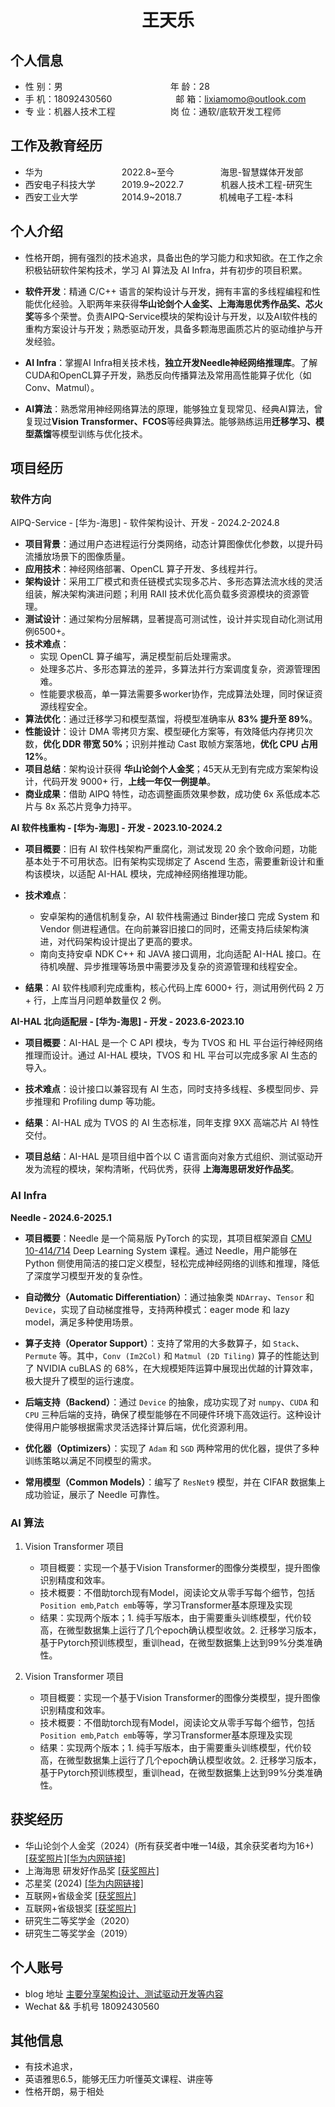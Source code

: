 <center>
     <h1>王天乐</h1>
 </center>

## 个人信息

* 性 别：男&emsp;&emsp;&emsp;&emsp;&emsp;&emsp;&emsp;&emsp;&emsp;&emsp;&emsp;&emsp; 年 龄：28
* 手 机：18092430560 &emsp;&emsp;&emsp;&emsp;&emsp;&emsp;&emsp;邮 箱：lixiamomo@outlook.com
* 专 业：机器人技术工程 &emsp;&emsp;&emsp;&emsp;&emsp;&emsp;岗 位：通软/底软开发工程师

## 工作及教育经历

* 华为&emsp;&emsp;&emsp;&emsp;&emsp;&emsp;&emsp;&emsp;&ensp;&ensp;2022.8~至今&emsp;&emsp;&emsp;&emsp;&emsp; 海思-智慧媒体开发部
* 西安电子科技大学&emsp;&emsp;&emsp;2019.9~2022.7&emsp;&emsp;&emsp;&emsp; 机器人技术工程-研究生
* 西安工业大学&emsp;&emsp;&emsp;&emsp;&emsp;2014.9~2018.7&emsp;&emsp;&emsp;&emsp; 机械电子工程-本科

## 个人介绍

* 性格开朗，拥有强烈的技术追求，具备出色的学习能力和求知欲。在工作之余积极钻研软件架构技术，学习 AI 算法及 AI Infra，并有初步的项目积累。

* **软件开发**：精通 C/C++ 语言的架构设计与开发，拥有丰富的多线程编程和性能优化经验。入职两年来获得**华山论剑个人金奖、上海海思优秀作品奖、芯火奖**等多个荣誉。负责AIPQ-Service模块的架构设计与开发，以及AI软件栈的重构方案设计与开发；熟悉驱动开发，具备多颗海思画质芯片的驱动维护与开发经验。

* **AI Infra**：掌握AI Infra相关技术栈，**独立开发Needle神经网络推理库**。了解CUDA和OpenCL算子开发，熟悉反向传播算法及常用高性能算子优化（如Conv、Matmul）。

* **AI算法**：熟悉常用神经网络算法的原理，能够独立复现常见、经典AI算法，曾复现过**Vision Transformer、FCOS**等经典算法。能够熟练运用**迁移学习、模型蒸馏**等模型训练与优化技术。

## 项目经历
### 软件方向

AIPQ-Service - \[华为-海思\] - 软件架构设计、开发 - 2024.2-2024.8

* **项目背景**：通过用户态进程运行分类网络，动态计算图像优化参数，以提升码流播放场景下的图像质量。
* **应用技术**：神经网络部署、OpenCL 算子开发、多线程并行。
* **架构设计**：采用工厂模式和责任链模式实现多芯片、多形态算法流水线的灵活组装，解决架构演进问题；利用 RAII 技术优化高负载多资源模块的资源管理。
* **测试设计**：通过架构分层解耦，显著提高可测试性，设计并实现自动化测试用例6500+。
* **技术难点**：
	* 实现 OpenCL 算子编写，满足模型前后处理需求。
	* 处理多芯片、多形态算法的差异，多算法并行方案调度复杂，资源管理困难。
	* 性能要求极高，单一算法需要多worker协作，完成算法处理，同时保证资源线程安全。
* **算法优化**：通过迁移学习和模型蒸馏，将模型准确率从 **83% 提升至 89%**。
* **性能设计**：设计 DMA 零拷贝方案、模型硬化方案等，有效降低内存拷贝次数，**优化 DDR 带宽 50%**；识别并推动 Cast 取帧方案落地，**优化 CPU 占用 12%**。
* **项目总结**：架构设计获得 **华山论剑个人金奖**；45天从无到有完成方案架构设计，代码开发 9000+ 行，**上线一年仅一例提单**。
* **商业成果**：借助 AIPQ 特性，动态调整画质效果参数，成功使 6x 系低成本芯片与 8x 系芯片竞争力持平。

**AI 软件栈重构 - \[华为-海思\] - 开发 - 2023.10-2024.2**

* **项目概要**：旧有 AI 软件栈架构严重腐化，测试发现 20 余个致命问题，功能基本处于不可用状态。旧有架构实现绑定了 Ascend 生态，需要重新设计和重构该模块，以适配 AI-HAL 模块，完成神经网络推理功能。

* **技术难点**：
  * 安卓架构的通信机制复杂，AI 软件栈需通过 Binder接口 完成 System 和 Vendor 侧进程通信。在向前兼容旧接口的同时，还需支持后续架构演进，对代码架构设计提出了更高的要求。
  * 南向支持安卓 NDK C++ 和 JAVA 接口调用，北向适配 AI-HAL 接口。在待机唤醒、异步推理等场景中需要涉及复杂的资源管理和线程安全。

* **结果**：AI 软件栈顺利完成重构，核心代码上库 6000+ 行，测试用例代码 2 万+ 行，上库当月问题单数量仅 2 例。


**AI-HAL 北向适配层 - \[华为-海思\] - 开发 - 2023.6-2023.10**

* **项目概要**：AI-HAL 是一个 C API 模块，专为 TVOS 和 HL 平台运行神经网络推理而设计。通过 AI-HAL 模块，TVOS 和 HL 平台可以完成多家 AI 生态的导入。

* **技术难点**：设计接口以兼容现有 AI 生态，同时支持多线程、多模型同步、异步推理和 Profiling dump 等功能。

* **结果**：AI-HAL 成为 TVOS 的 AI 生态标准，同年支撑 9XX 高端芯片 AI 特性交付。

* **项目总结**：AI-HAL 是项目组中首个以 C 语言面向对象方式组织、测试驱动开发为流程的模块，架构清晰，代码优秀，获得 **上海海思研发好作品奖**。

### AI Infra
**Needle - 2024.6-2025.1**

* **项目概要**：Needle 是一个简易版 PyTorch 的实现，其项目框架源自 [CMU 10-414/714](https://dlsyscourse.org/) Deep Learning System 课程。通过 Needle，用户能够在 Python 侧使用简洁的接口定义模型，轻松完成神经网络的训练和推理，降低了深度学习模型开发的复杂性。

* **自动微分（Automatic Differentiation）**：通过抽象类 `NDArray`、`Tensor` 和 `Device`，实现了自动梯度推导，支持两种模式：eager mode 和 lazy model，满足多种使用场景。
* **算子支持（Operator Support）**：支持了常用的大多数算子，如 `Stack`、`Permute` 等。其中，`Conv (Im2Col)` 和 `Matmul (2D Tiling)` 算子的性能达到了 NVIDIA cuBLAS 的 68%，在大规模矩阵运算中展现出优越的计算效率，极大提升了模型的运行速度。
* **后端支持（Backend）**：通过 `Device` 的抽象，成功实现了对 `numpy`、`CUDA` 和 `CPU` 三种后端的支持，确保了模型能够在不同硬件环境下高效运行。这种设计使得用户能够根据需求灵活选择计算后端，优化资源利用。
* **优化器（Optimizers）**：实现了 `Adam` 和 `SGD` 两种常用的优化器，提供了多种训练策略以满足不同模型的需求。
* **常用模型（Common Models）**：编写了 `ResNet9` 模型，并在 CIFAR 数据集上成功验证，展示了 Needle 可靠性。

### AI 算法
1. Vision Transformer 项目 
   * 项目概要：实现一个基于Vision Transformer的图像分类模型，提升图像识别精度和效率。
   * 技术概要：不借助torch现有Model，阅读论文从零手写每个细节，包括`Position emb`,`Patch emb`等等，学习Transformer基本原理及实现
   * 结果：实现两个版本；1. 纯手写版本，由于需要重头训练模型，代价较高，在微型数据集上运行了几个epoch确认模型收敛。2. 迁移学习版本，基于Pytorch预训练模型，重训head，在微型数据集上达到99%分类准确性。
   
2. Vision Transformer 项目 
   * 项目概要：实现一个基于Vision Transformer的图像分类模型，提升图像识别精度和效率。
   * 技术概要：不借助torch现有Model，阅读论文从零手写每个细节，包括`Position emb`,`Patch emb`等等，学习Transformer基本原理及实现
   * 结果：实现两个版本；1. 纯手写版本，由于需要重头训练模型，代价较高，在微型数据集上运行了几个epoch确认模型收敛。2. 迁移学习版本，基于Pytorch预训练模型，重训head，在微型数据集上达到99%分类准确性。
   

## 获奖经历
* 华山论剑个人金奖（2024）(所有获奖者中唯一14级，其余获奖者均为16+) [\[获奖照片\]](https://github.com/Nicooo-Wang/Resume/blob/main/prizes/HuaShanLunJian.jpg)[\[华为内网链接\]](https://wiki.huawei.com/domains/73310/wiki/137756/WIKI202501135712539)
* 上海海思 研发好作品奖 [\[获奖照片\]](https://github.com/Nicooo-Wang/Resume/blob/main/prizes/HisiliconHaoZuoPin.jpg)
* 芯星奖 (2024) [\[华为内网链接\]](https://wiki.huawei.com/domains/73310/wiki/137756/WIKI202501165749786)
* 互联网+省级金奖 [\[获奖照片\]](https://github.com/Nicooo-Wang/Resume/blob/main/prizes/Internet%2Bgold.jpg)
* 互联网+省级银奖 [\[获奖照片\]](https://github.com/Nicooo-Wang/Resume/blob/main/prizes/Internet%2Bsilver.jpg)
* 研究生二等奖学金（2020）
* 研究生二等奖学金（2019）

## 个人账号
* blog 地址 [主要分享架构设计、测试驱动开发等内容](https://nicooo-wang.github.io/)
* Wechat && 手机号 18092430560

## 其他信息
* 有技术追求，
* 英语雅思6.5，能够无压力听懂英文课程、讲座等
* 性格开朗，易于相处

